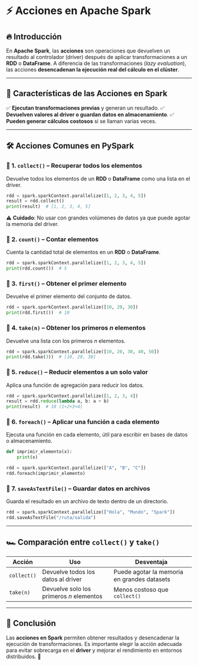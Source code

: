 # ⚡ Acciones en Apache Spark

## 🔥 Introducción
En **Apache Spark**, las **acciones** son operaciones que devuelven un resultado al controlador (driver) después de aplicar transformaciones a un **RDD** o **DataFrame**. A diferencia de las transformaciones (*lazy evaluation*), las acciones **desencadenan la ejecución real del cálculo en el clúster**.

---

## 📌 Características de las Acciones en Spark
✅ **Ejecutan transformaciones previas** y generan un resultado.
✅ **Devuelven valores al driver o guardan datos en almacenamiento**.
✅ **Pueden generar cálculos costosos** si se llaman varias veces.

---

## 🛠️ Acciones Comunes en PySpark

### 🔹 1. `collect()` – Recuperar todos los elementos
Devuelve todos los elementos de un **RDD** o **DataFrame** como una lista en el driver.
```python
rdd = spark.sparkContext.parallelize([1, 2, 3, 4, 5])
result = rdd.collect()
print(result)  # [1, 2, 3, 4, 5]
```
⚠️ **Cuidado**: No usar con grandes volúmenes de datos ya que puede agotar la memoria del driver.

### 🔹 2. `count()` – Contar elementos
Cuenta la cantidad total de elementos en un **RDD** o **DataFrame**.
```python
rdd = spark.sparkContext.parallelize([1, 2, 3, 4, 5])
print(rdd.count())  # 5
```

### 🔹 3. `first()` – Obtener el primer elemento
Devuelve el primer elemento del conjunto de datos.
```python
rdd = spark.sparkContext.parallelize([10, 20, 30])
print(rdd.first())  # 10
```

### 🔹 4. `take(n)` – Obtener los primeros *n* elementos
Devuelve una lista con los primeros *n* elementos.
```python
rdd = spark.sparkContext.parallelize([10, 20, 30, 40, 50])
print(rdd.take(3))  # [10, 20, 30]
```

### 🔹 5. `reduce()` – Reducir elementos a un solo valor
Aplica una función de agregación para reducir los datos.
```python
rdd = spark.sparkContext.parallelize([1, 2, 3, 4])
result = rdd.reduce(lambda a, b: a + b)
print(result)  # 10 (1+2+3+4)
```

### 🔹 6. `foreach()` – Aplicar una función a cada elemento
Ejecuta una función en cada elemento, útil para escribir en bases de datos o almacenamiento.
```python
def imprimir_elemento(x):
    print(x)

rdd = spark.sparkContext.parallelize(["A", "B", "C"])
rdd.foreach(imprimir_elemento)
```

### 🔹 7. `saveAsTextFile()` – Guardar datos en archivos
Guarda el resultado en un archivo de texto dentro de un directorio.
```python
rdd = spark.sparkContext.parallelize(["Hola", "Mundo", "Spark"])
rdd.saveAsTextFile("/ruta/salida")
```

---

## 🏎️ Comparación entre `collect()` y `take()`
| Acción | Uso | Desventaja |
|--------|-----|------------|
| `collect()` | Devuelve todos los datos al driver | Puede agotar la memoria en grandes datasets |
| `take(n)` | Devuelve solo los primeros *n* elementos | Menos costoso que `collect()` |

---

## 🎯 Conclusión
Las **acciones en Spark** permiten obtener resultados y desencadenar la ejecución de transformaciones. Es importante elegir la acción adecuada para evitar sobrecarga en el **driver** y mejorar el rendimiento en entornos distribuidos. 🚀

